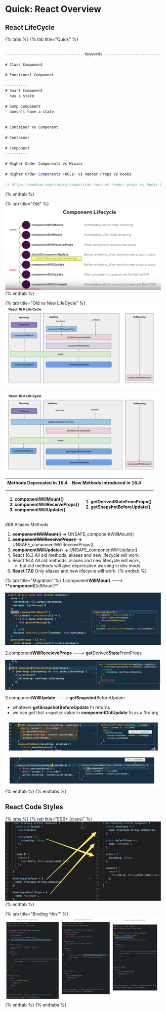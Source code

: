 # Quick: React Overview

## React LifeCycle

{% tabs %}
{% tab title="Quick" %}
```csharp

----------------------------------- Keywords -----------------------------------

# Class Component

# Functional Component

----------
# Smart Component
- has a state

# Dump Component
- doesn't have a state

----------
# Container vs Component

# Container

# Component
----------
    
# Higher Order Components vs Mixins

# Higher Order Components (HOCs) vs Render Props vs Hooks

// https://medium.com/simply/comparison-hocs-vs-render-props-vs-hooks-55f9ffcd5dc6
```
{% endtab %}

{% tab title="Old" %}
![](../../.gitbook/assets/image-191.png)
{% endtab %}

{% tab title="Old vs New LifeCycle" %}
![](../../.gitbook/assets/image-37.png)

![](../../.gitbook/assets/image-21.png)

| Methods Deprecated in 16.4 | New Methods introduced in 16.4 |
| :--- | :--- |


<table>
  <thead>
    <tr>
      <th style="text-align:left">
        <ol>
          <li>component<b>WillMount</b>()</li>
          <li>component<b>WillReceiveProps</b>()</li>
          <li>component<b>WillUpdate</b>()</li>
        </ol>
      </th>
      <th style="text-align:left">
        <ol>
          <li>getDerivedStateFromProps()</li>
          <li>getSnapshotBeforeUpdate()</li>
        </ol>
      </th>
    </tr>
  </thead>
  <tbody></tbody>
</table>### Aliases Methods

1. ~~**componentWillMount**\(\)~~ **→**  UNSAFE\_componentWillMount\(\)
2. ~~**componentWillReceiveProps**\(\)~~ **→**  UNSAFE\_componentWillReceiveProps\(\)
3. ~~**componentWillUpdate**\(\)~~ **→** UNSAFE\_componentWillUpdate\(\)
4. React 16.3 All old methods, aliases and new lifecycle will work.
5. React 16.4 All old methods, aliases and new lifecycle will work, 
   * but old methods will give deprecation warning in dev mode.
6. **React 17.0** Only aliases and new lifecycle will work.
{% endtab %}

{% tab title="Migration" %}
1.component**WillMount** ---&gt; **\*\*component**DidMount\*\*

![just a name change](../../.gitbook/assets/image-25.png)

2.component**WillReceieveProps** ---&gt; **get**Derived**State**FromProps

![since newFn is static &apos;this&apos; is not accessible \(i.e. this.state.xxxx\)](../../.gitbook/assets/image-172.png)

3.component**WillUpdate** ---&gt; **getSnapshot**BeforeUpdate

* whatever **getSnapshotBeforeUpdate** fn returns 
* we can get that `snapshot` value in **componentDidUpdate** fn as a 3rd arg

![](../../.gitbook/assets/image-47.png)
{% endtab %}
{% endtabs %}

## React Code Styles

{% tabs %}
{% tab title="ES6+ \(class\)" %}
![](../../.gitbook/assets/image-107.png)
{% endtab %}

{% tab title="Binding \'this\'" %}
![](../../.gitbook/assets/image-56.png)
{% endtab %}
{% endtabs %}



